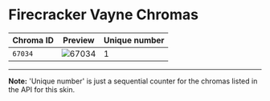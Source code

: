 # Firecracker Vayne Chromas

| Chroma ID | Preview | Unique number |
|---|---|---|
| `67034` | ![67034](https://raw.communitydragon.org/latest/plugins/rcp-be-lol-game-data/global/default/v1/champion-chroma-images/67/67034.png) | 1 |

---

**Note:** 'Unique number' is just a sequential counter for the chromas listed in the API for this skin.